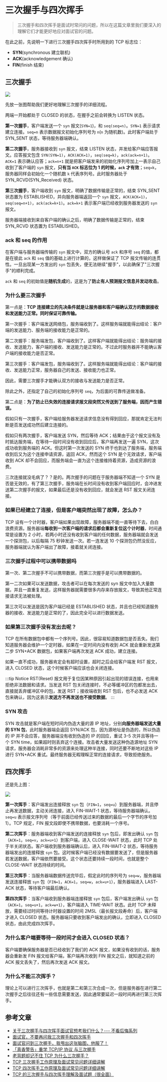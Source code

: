 # 三次握手与四次挥手

> 三次握手和四次挥手是面试时常问的问题，所以在这篇文章里我们要深入的理解它们才能更好地应对面试官的问题。

在此之前，先说明一下进行三次握手四次挥手时所用到的 TCP 标志位：

- **SYN**(synchronous 建立联机)
- **ACK**(acknowledgement 确认)
- **FIN**(finish 结束)

## 三次握手

![](https://pics6.baidu.com/feed/9d82d158ccbf6c819624f31141341c3332fa40cd.jpeg?token=9dca9d2f40a953f4b671e80c2cad7dc4)

先放一张图帮助我们更好地理解三次握手的详细流程。

两端一开始都处于 CLOSED 的状态，在握手之前会转换为 LISTEN 状态。

**第一次握手**，客户端发送一个 `syn` 报文(`SYN=1`)，和 `seq(seq=n)`。`SYN=1` 表示请求建立连接。`seq=n` 表示数据报文初始化序列号为 `n`(`n` 为随机数)。此时客户端处于 SYN_SENT 状态，等待服务器端确认。

**第二次握手**，服务器接收到 `syn` 报文，结束 LISTEN 状态，并发给客户端应答报文。应答报文包含 `SYN(SYN=1)`，`ACK(ACK=1)`，`seq(seq=k)`，`ack(ack=n+1)`。`ACK=1` 表示确认应答；`ack=n+1` 就是把客户端发来的初始化序列号加上一表示自己收到了客户端的 `syn` 报文，**只有当 `ACK` 标志位为 1 的时候，`ack` 才有效**；`seq=k`，服务器同样会初始化一个随机数 `k` 代表序列号。此时服务器处于 SYN_RCVD(SYN_Received) 状态。

**第三次握手**，客户端收到 `syn` 报文，明确了数据传输是正常的，结束 SYN_SENT 状态置为 ESTABLISHED，并向服务器端返回一个 `syn` 报文，`ACK(ACK=1)`，`seq(seq=n+1)`，`ack(ack=k+1)`。`ack=k+1` 表示客户端已经收到服务器发送的 `syn` 报文。

服务器端接收到来自客户端的确认之后，明确了数据传输是正常的，结束 SYN_RCVD 状态置为 ESTABLISHED。

### ack 和 seq 的作用

在客户端与服务器端传输的 `syn` 报文中，双方的确认号 `ack` 和序号 `seq` 的值，都是在彼此 `ack` 和 `seq` 值的基础上进行计算的，这样做保证了 TCP 报文传输的连贯性。一旦出现某一方发出的 `syn` 包丢失，便无法继续"握手"，以此确保了"三次握手"的顺利完成。

`ack` 和 `seq` 的初始值是**随机生成**的，这是为了**防止有人预测报文信息并发动攻击**。

### 为什么要三次握手

第一点是：**TCP 连接建立的先决条件就是让服务器和客户端确认双方的数据接收和发送能力正常。同时保证可靠传输。**

第一次握手：客户端发送网络包，服务端收到了。这样服务端就能得出结论：客户端的发送能力、服务端的接收能力是正常的。

第二次握手：服务端发包，客户端收到了。这样客户端就能得出结论：服务端的接收、发送能力，客户端的接收、发送能力是正常的。不过此时服务器并不能确认客户端的接收能力是否正常。

第三次握手：客户端发包，服务端收到了。这样服务端就能得出结论：客户端的接收、发送能力正常，服务器自己的发送、接收能力也正常。

因此，需要三次握手才能确认双方的接收与发送能力是否正常。

除此之外，还指定了自己的初始化序列号 `seq`，为后面的可靠传送做准备。

第二点是：**为了防止已失效的连接请求报文段突然又传送到了服务端，因而产生错误。**

假如只有一次握手，客户端给服务器发送请求信息没有得到回应，那就肯定无法判断是否发送成功然后建立连接的。

假如只有两次握手，客户端发送 SYN，然后等待 ACK；结果由于这个报文没有及时抵达服务端，在等待一段时间没有收到回应后，客户端再发送一遍 SYN，这次成功收到服务端的 ACK。但这时第一次发送的 SYN 终于也到达了服务端，服务端收到后又为这个连接申请资源，返回 ACK，然而这个 SYN 是个无效请求，客户端收到 ACK 却不会回应，而服务端会一直为这个连接维持着资源，造成资源的浪费。

三次连接就没毛病了？？是的。两次握手的问题在于服务器端不知道一个 SYN 是否是无效的，有了第三次握手，服务端在长时间没有收到客户端回应时，会冲进发送第二次握手的报文，如果最后还是没有收到回应，就会发送 RST 报文关闭连接。

### 如果已经建立了连接，但是客户端突然出现了故障，怎么办？

TCP 设有一个计时器，客户端如果出现故障，服务器端不能一直等待下去，白白浪费资源。服务器端**每收到一次客户端的请求后都会重新复位这个计时器**，时间通常是设置为 2 小时，若两小时还没有收到客户端的任何数据，服务器端就会发送一个探测包，以后每隔 75 秒钟发送一次。若一连发送 10 个探测包仍然没反应，服务器端就认为客户端出了故障，接着就关闭连接。

### 三次握手过程中可以携带数据吗

第一次、第二次握手不可以携带数据，而第三次握手是可以携带数据的。

第一二次如果可以发送数据，攻击者可以在每次发送的 syn 报文中加入大量数据，并且一直重复发送，这样服务器就需要很多内存来存放报文，导致其他正常连接请求无法被处理。

第三次可以发送是因为客户端已经是 ESTABLISHED 状态，并且也已经知道服务器的接收、发送能力是正常的了，因此完全可以进行数据发送。

### 如果第三次握手没有发出去呢？

TCP 在所有数据包中都有一个序列号。因此，很容易知道数据包是否丢失。我们知道服务器会维护一个定时器，如果在一定时间内没有收到 ACK 就会重新发送第二步 SYN+ACK 数据包，如果客户端再次发送 ACK 成功，建立连接。

如果一直不成功，服务器肯定会有超时设置，超时之后会给客户端发 RST 报文，进入 CLOSED 状态，这个时候客户端应该也会关闭连接。

:::tip Notice
RST(Reset) 报文用于复位因某种原因引起出现的错误连接，也用来拒绝非法数据和请求。当发送 RST 包关闭连接时，不必等缓冲区的包都发出去，直接就丢弃缓冲区中的包，发送 RST；接收端收到 RST 包后，也不必发送 ACK 包来确认，因为这表示**发送方不再发送也不接受数据**。
:::

### SYN 攻击

SYN 攻击就是客户端在短时间内伪造大量的源 IP 地址，分别**向服务器端发送大量的 SYN 包**，此时服务器端会返回 SYN/ACK 包，因为源地址是伪造的，所以伪造的 IP 并不会应答，服务器端没有收到伪造的 IP 的回应，重试 3-5 次并且等待一个 SYN time，如果超时则丢弃这个连接。攻击者大量发送这种伪造源地址 SYN 请求，服务器会消耗非常多的资源来处理这种半连接，同时还要不断地对这些 IP 进行 SYN+ACK 重试。最终服务器无暇理睬正常的连接请求，导致拒绝服务。

## 四次挥手

还是先上图：

![](https://pics6.baidu.com/feed/e1fe9925bc315c60f678d8b22b896615485477b9.jpeg?token=9ce1dc27d201293c2f13d3816dd058b5)

**第一次挥手**：客户端发出连接释放 `syn` 包（`FIN=1`，`seq=u`）到服务器端，并且停止再发送数据，主动关闭连接，进入 FIN-WAIT-1 状态，等待服务器端确认。`seq=u` 表示报文序列号（等于前面已经传送过来的数据的最后一个字节的序号加 1）。TCP 规定，FIN 报文段即使不携带数据，也要消耗一个序号。

**第二次挥手**：服务器端收到客户端发送的连接释放 `syn` 包后，即发出确认 `syn` 包（`ACK=1`，`seq=v`，`ack=u+1`）到客户端，进入 CLOSE-WAIT 状态，此时 TCP 处于半关闭状态。客户端收到服务器端确认后，进入 FIN-WAIT-2 状态，等待服务器端发出的连接释放 `syn` 包。这时候客户端已经没有数据要发送了，但是服务器若发送数据，客户端依然要接受。这个状态还要持续一段时间，也就是整个 CLOSE-WAIT 状态持续的时间。

**第三次挥手**：当服务器端数据传送完毕后，假定此时的序列号为 `seq=w`，服务器端发送连接释放 `syn` 包（`FIN=1`，`ACK=1`，`seq=w`，`ack=u+1`），服务器端进入 LAST-ACK 状态，等待客户端最后确认。

**第四次挥手**：当客户端收到服务器端连接释放 `syn` 包后，客户端发出确认 `syn` 包（`ACK=1`，`seq=u+1`，`ack=w+1`），客户端进入 TIME-WAIT 状态。此时 TCP 未释放，需要经过时间等待计时器设置的时间 2MSL（最长报文段寿命）后，客户端才进入 CLOSED 状态。服务器端只要收到客户端发出的确认，立即进入 CLOSED 状态，由此完成四次挥手。

### 为什么客户端要等待一段时间才会进入 CLOSED 状态？

客户端要确保服务器是否已经收到了我们的 ACK 报文，如果没有收到的话，服务器会重新发 FIN 报文给客户端，客户端再次收到 FIN 报文之后，就知道之前的 ACK 报文丢失了，然后再次发送 ACK 报文。

### 为什么不能三次挥手？

理论上可以进行三次挥手，也就是第二和第三次合成一次，但是服务器在进行第二次握手之后往往还有一些信息需要发送，因此通常要延迟一段时间再进行第三次挥手。

## 参考文章

- [关于三次握手与四次挥手面试官想考我们什么？--- 不看后悔系列](https://juejin.cn/post/6844903834708344840)
- [面试官，不要再问我三次握手和四次挥手](https://juejin.cn/post/6844903958624878606)
- [面试官问到三次握手，我甩出这张脑图，他服了！](https://juejin.cn/post/6844904132071948295)
- [「真香警告」重学 TCP/IP 协议 与三次握手](https://juejin.cn/post/6844903826747555847)
- [老背题却记不住 TCP 为什么三次握手？](https://juejin.cn/post/6844904067601268744)
- [TCP 三次握手工作原理及面试常见问题详细讲解](https://baijiahao.baidu.com/s?id=1666904407896103080)
- [TCP 四次挥手工作原理及面试常见问题详细讲解](https://baijiahao.baidu.com/s?id=1666916961046192123)
- [TCP 的三次握手与四次挥手理解及面试题（很全面）](https://blog.csdn.net/qq_38950316/article/details/81087809)
